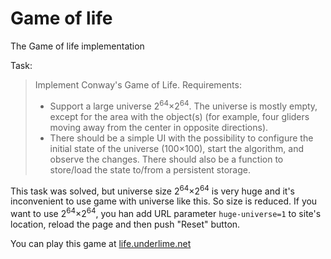 Game of life
============

The Game of life implementation

Task:
>Implement Conway's Game of Life.
> Requirements:
> * Support a large universe 2<sup>64</sup>×2<sup>64</sup>. The universe is mostly empty, except for the area with the object(s) (for example, four gliders moving away from the center in opposite directions).
> * There should be a simple UI with the possibility to configure the initial state of the universe (100×100), start the algorithm, and observe the changes. There should also be a function to store/load the state to/from a persistent storage.

This task was solved, but universe size 2<sup>64</sup>×2<sup>64</sup> is very huge and it's inconvenient to use game with universe like this. So size is reduced. If you want to use 2<sup>64</sup>×2<sup>64</sup>, you han add URL parameter `huge-universe=1` to site's location, reload the page and then push "Reset" button.

You can play this game at [life.underlime.net](http://life.underlime.net/)
